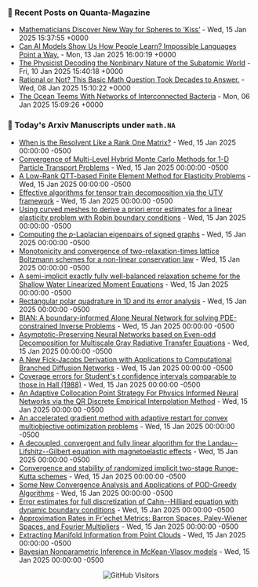 ### 📝 Recent Posts on Quanta-Magazine
<!-- quanta starts -->
* <a href="https://www.quantamagazine.org/mathematicians-discover-new-way-for-spheres-to-kiss-20250115/">Mathematicians Discover New Way for Spheres to ‘Kiss’</a> - Wed, 15 Jan 2025 15:37:55 +0000
* <a href="https://www.quantamagazine.org/can-ai-models-show-us-how-people-learn-impossible-languages-point-a-way-20250113/">Can AI Models Show Us How People Learn? Impossible Languages Point a Way.</a> - Mon, 13 Jan 2025 16:00:19 +0000
* <a href="https://www.quantamagazine.org/the-physicist-decoding-the-nonbinary-nature-of-the-subatomic-world-20250110/">The Physicist Decoding the Nonbinary Nature of the Subatomic World</a> - Fri, 10 Jan 2025 15:40:18 +0000
* <a href="https://www.quantamagazine.org/rational-or-not-this-basic-math-question-took-decades-to-answer-20250108/">Rational or Not? This Basic Math Question Took Decades to Answer.</a> - Wed, 08 Jan 2025 15:10:22 +0000
* <a href="https://www.quantamagazine.org/the-ocean-teems-with-networks-of-interconnected-bacteria-20250106/">The Ocean Teems With Networks of Interconnected Bacteria</a> - Mon, 06 Jan 2025 15:09:26 +0000
<!-- quanta ends -->


### 📝 Today's Arxiv Manuscripts under ``math.NA``
<!-- arxiv-math-na starts -->
* <a href="https://arxiv.org/abs/2501.07686">When is the Resolvent Like a Rank One Matrix?</a> - Wed, 15 Jan 2025 00:00:00 -0500
* <a href="https://arxiv.org/abs/2501.07702">Convergence of Multi-Level Hybrid Monte Carlo Methods for 1-D Particle Transport Problems</a> - Wed, 15 Jan 2025 00:00:00 -0500
* <a href="https://arxiv.org/abs/2501.07778">A Low-Rank QTT-based Finite Element Method for Elasticity Problems</a> - Wed, 15 Jan 2025 00:00:00 -0500
* <a href="https://arxiv.org/abs/2501.07904">Effective algorithms for tensor train decomposition via the UTV framework</a> - Wed, 15 Jan 2025 00:00:00 -0500
* <a href="https://arxiv.org/abs/2501.07914">Using curved meshes to derive a priori error estimates for a linear elasticity problem with Robin boundary conditions</a> - Wed, 15 Jan 2025 00:00:00 -0500
* <a href="https://arxiv.org/abs/2501.07929">Computing the $p$-Laplacian eigenpairs of signed graphs</a> - Wed, 15 Jan 2025 00:00:00 -0500
* <a href="https://arxiv.org/abs/2501.07934">Monotonicity and convergence of two-relaxation-times lattice Boltzmann schemes for a non-linear conservation law</a> - Wed, 15 Jan 2025 00:00:00 -0500
* <a href="https://arxiv.org/abs/2501.07946">A semi-implicit exactly fully well-balanced relaxation scheme for the Shallow Water Linearized Moment Equations</a> - Wed, 15 Jan 2025 00:00:00 -0500
* <a href="https://arxiv.org/abs/2501.07962">Rectangular polar quadrature in 1D and its error analysis</a> - Wed, 15 Jan 2025 00:00:00 -0500
* <a href="https://arxiv.org/abs/2501.08006">BIAN: A boundary-informed Alone Neural Network for solving PDE-constrained Inverse Problems</a> - Wed, 15 Jan 2025 00:00:00 -0500
* <a href="https://arxiv.org/abs/2501.08166">Asymptotic-Preserving Neural Networks based on Even-odd Decomposition for Multiscale Gray Radiative Transfer Equations</a> - Wed, 15 Jan 2025 00:00:00 -0500
* <a href="https://arxiv.org/abs/2501.08247">A New Fick-Jacobs Derivation with Applications to Computational Branched Diffusion Networks</a> - Wed, 15 Jan 2025 00:00:00 -0500
* <a href="https://arxiv.org/abs/2501.07645">Coverage errors for Student's t confidence intervals comparable to those in Hall (1988)</a> - Wed, 15 Jan 2025 00:00:00 -0500
* <a href="https://arxiv.org/abs/2501.07700">An Adaptive Collocation Point Strategy For Physics Informed Neural Networks via the QR Discrete Empirical Interpolation Method</a> - Wed, 15 Jan 2025 00:00:00 -0500
* <a href="https://arxiv.org/abs/2501.07863">An accelerated gradient method with adaptive restart for convex multiobjective optimization problems</a> - Wed, 15 Jan 2025 00:00:00 -0500
* <a href="https://arxiv.org/abs/2309.00605">A decoupled, convergent and fully linear algorithm for the Landau--Lifshitz--Gilbert equation with magnetoelastic effects</a> - Wed, 15 Jan 2025 00:00:00 -0500
* <a href="https://arxiv.org/abs/2404.19059">Convergence and stability of randomized implicit two-stage Runge-Kutta schemes</a> - Wed, 15 Jan 2025 00:00:00 -0500
* <a href="https://arxiv.org/abs/2407.09933">Some New Convergence Analysis and Applications of POD-Greedy Algorithms</a> - Wed, 15 Jan 2025 00:00:00 -0500
* <a href="https://arxiv.org/abs/2407.20698">Error estimates for full discretization of Cahn--Hilliard equation with dynamic boundary conditions</a> - Wed, 15 Jan 2025 00:00:00 -0500
* <a href="https://arxiv.org/abs/2501.04023">Approximation Rates in Fr'echet Metrics: Barron Spaces, Paley-Wiener Spaces, and Fourier Multipliers</a> - Wed, 15 Jan 2025 00:00:00 -0500
* <a href="https://arxiv.org/abs/2404.00427">Extracting Manifold Information from Point Clouds</a> - Wed, 15 Jan 2025 00:00:00 -0500
* <a href="https://arxiv.org/abs/2404.16742">Bayesian Nonparametric Inference in McKean-Vlasov models</a> - Wed, 15 Jan 2025 00:00:00 -0500
<!-- arxiv-math-na ends -->

<div align="center">
  
![GitHub Visitors](https://api.visitorbadge.io/api/visitors?path=https%3A%2F%2Fgithub.com%2Flowrank&label=profile%20views&labelColor=%231e1e2e&countColor=%23cba6f7)



</div>
